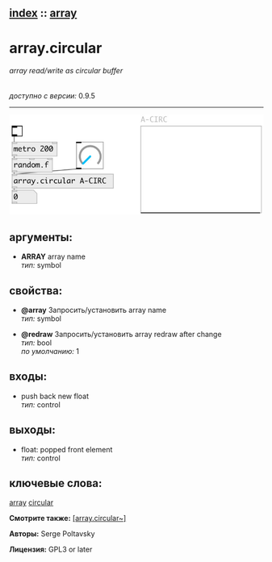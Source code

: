 [index](index.html) :: [array](category_array.html)
---

# array.circular

###### array read/write as circular buffer

*доступно с версии:* 0.9.5

---




[![example](../examples/img/array.circular.jpg)](../examples/pd/array.circular.pd)



## аргументы:

* **ARRAY**
array name<br>
_тип:_ symbol<br>





## свойства:

* **@array** 
Запросить/установить array name<br>
_тип:_ symbol<br>

* **@redraw** 
Запросить/установить array redraw after change<br>
_тип:_ bool<br>
_по умолчанию:_ 1<br>



## входы:

* push back new float<br>
_тип:_ control



## выходы:

* float: popped front element<br>
_тип:_ control



## ключевые слова:

[array](keywords/array.html)
[circular](keywords/circular.html)



**Смотрите также:**
[\[array.circular~\]](array.circular~.html)




**Авторы:** Serge Poltavsky




**Лицензия:** GPL3 or later





